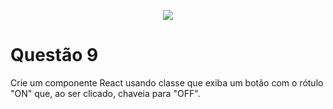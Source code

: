 <p align="center">
    <img src="https://www.infnet.edu.br/infnet/wp-content/themes/infnet.homepage//assets/img/LogoInfnetRodape.png"/>
</p>

# Questão 9

Crie um componente React usando classe que exiba um botão com o rótulo "ON" que, ao ser clicado, chaveia para "OFF".